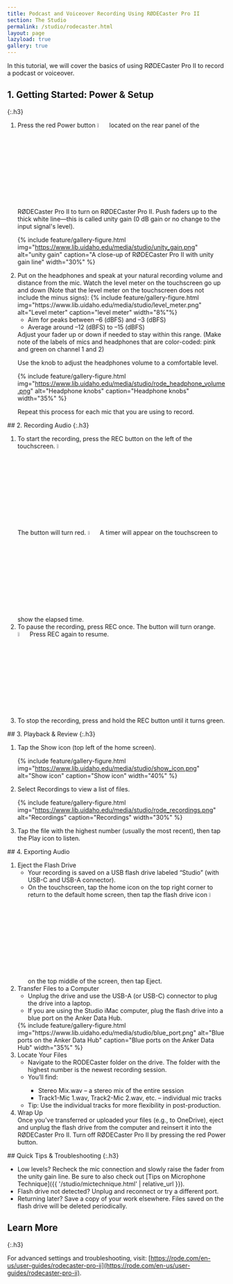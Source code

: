 ```yaml
---
title: Podcast and Voiceover Recording Using RØDECaster Pro II
section: The Studio
permalink: /studio/rodecaster.html
layout: page
lazyload: true
gallery: true
---
```


In this tutorial, we will cover the basics of using RØDECaster Pro II to record a podcast or voiceover.

## 1. Getting Started: Power & Setup
{:.h3}
<ol start="1">
 <li>Press the red Power button <img src="https://www.lib.uidaho.edu/media/studio/rode_power.png" alt="Red Power button on RØDECaster Pro II" width="5%"> located on the rear panel of the RØDECaster Pro II to turn on RØDECaster Pro II.
Push faders up to the thick white line—this is called unity gain (0 dB gain or no change to the input signal's level).

{% include feature/gallery-figure.html img="https://www.lib.uidaho.edu/media/studio/unity_gain.png" alt="unity gain" caption="A close-up of RØDECaster Pro II with unity gain line" width="30%" %}</li>

 <li>Put on the headphones and speak at your natural recording volume and distance from the mic. Watch the level meter on the touchscreen go up and down (Note that the level meter on the touchscreen does not include the minus signs):
 {% include feature/gallery-figure.html img="https://www.lib.uidaho.edu/media/studio/level_meter.png" alt="Level meter" caption="level meter" width="8%"%}
  <ul>
   <li>Aim for peaks between –6 (dBFS) and –3 (dBFS)</li>
   <li>Average around –12 (dBFS) to –15 (dBFS)</li>
  </ul>
Adjust your fader up or down if needed to stay within this range. (Make note of the labels of mics and headphones that are color-coded: pink and green on channel 1 and 2)

Use the knob to adjust the headphones volume to a comfortable level. 
 
{% include feature/gallery-figure.html img="https://www.lib.uidaho.edu/media/studio/rode_headphone_volume.png" alt="Headphone knobs" caption="Headphone knobs" width="35%" %}

Repeat this process for each mic that you are using to record.
 </li>
</ol>
## 2. Recording Audio
{:.h3}
<ol start="1">
 <li>To start the recording, press the REC button on the left of the touchscreen. <img src="https://www.lib.uidaho.edu/media/studio/rec_green.png" alt="Green REC button" width="5%"><br> The button will turn red. <img src="https://www.lib.uidaho.edu/media/studio/rec_red.png" alt="Red REC button" width="5%"> A timer will appear on the touchscreen to show the elapsed time.
 </li>
 <li>To pause the recording, press REC once. The button will turn orange. <img src="https://www.lib.uidaho.edu/media/studio/rec_orange.png" alt="Orange REC button" width="5%"> Press REC again to resume.
 </li>
 <li>To stop the recording, press and hold the REC button until it turns green.</li>
</ol>
## 3. Playback & Review
{:.h3}
<ol start="1">
 <li>Tap the Show icon (top left of the home screen). 

{% include feature/gallery-figure.html img="https://www.lib.uidaho.edu/media/studio/show_icon.png" alt="Show icon" caption="Show icon" width="40%" %}
 </li>
 <li>Select Recordings to view a list of files.
 
{% include feature/gallery-figure.html img="https://www.lib.uidaho.edu/media/studio/rode_recordings.png" alt="Recordings" caption="Recordings" width="30%" %}
 </li>
 <li>Tap the file with the highest number (usually the most recent), then tap the Play icon to listen.
 </li>
</ol>
## 4. Exporting Audio
<ol start="1">
 <li>Eject the Flash Drive
 <ul>
 <li>Your recording is saved on a USB flash drive labeled “Studio” (with USB-C and USB-A connector).</li>
 <li>On the touchscreen, tap the home icon on the top right corner to return to the default home screen, then tap the flash drive icon <img src="https://www.lib.uidaho.edu/media/studio/flash_drive_icon.png" alt="Flash drive icon on the touchscreen" width="5%"> on the top middle of the screen, then tap Eject.</li>
</ul>

 <li>Transfer Files to a Computer
  <ul>
   <li>Unplug the drive and use the USB-A (or USB-C) connector to plug the drive into a laptop.</li>
   <li>If you are using the Studio iMac computer, plug the flash drive into a blue port on the Anker Data Hub.</li>
  </ul>
 </li>
{% include feature/gallery-figure.html img="https://www.lib.uidaho.edu/media/studio/blue_port.png" alt="Blue ports on the Anker Data Hub" caption="Blue ports on the Anker Data Hub" width="35%" %}
 </li>
 <li>Locate Your Files
  <ul>
   <li>Navigate to the RODECaster folder on the drive. The folder with the highest number is the newest recording session.</li>
   <li>You’ll find:</li>
    <ul>
     <li>Stereo Mix.wav – a stereo mix of the entire session</li>
     <li>Track1-Mic 1.wav, Track2-Mic 2.wav, etc. – individual mic tracks</li>
    </ul>
 <li>Tip: Use the individual tracks for more flexibility in post-production.</li>
  </ul>
 </li>
 <li>Wrap Up</li>
Once you've transferred or uploaded your files (e.g., to OneDrive), eject and unplug the flash drive from the computer and reinsert it into the RØDECaster Pro II. Turn off RØDECaster Pro II by pressing the red Power button.
</ol>
## Quick Tips & Troubleshooting
{:.h3}

- Low levels? Recheck the mic connection and slowly raise the fader from the unity gain line. Be sure to also check out [Tips on Microphone Technique]({{ '/studio/mictechnique.html' | relative_url }}).
- Flash drive not detected? Unplug and reconnect or try a different port.
- Returning later? Save a copy of your work elsewhere. Files saved on the flash drive will be deleted periodically.

## Learn More
{:.h3}

For advanced settings and troubleshooting, visit: [https://rode.com/en-us/user-guides/rodecaster-pro-ii](https://rode.com/en-us/user-guides/rodecaster-pro-ii).
